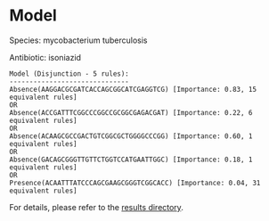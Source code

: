 
# Model

Species: mycobacterium tuberculosis

Antibiotic: isoniazid

```
Model (Disjunction - 5 rules):
------------------------------
Absence(AAGGACGCGATCACCAGCGGCATCGAGGTCG) [Importance: 0.83, 15 equivalent rules]
OR
Absence(ACCGATTTCGGCCCGGCCGCGGCGAGACGAT) [Importance: 0.22, 6 equivalent rules]
OR
Absence(ACAAGCGCCGACTGTCGGCGCTGGGGCCCGG) [Importance: 0.60, 1 equivalent rules]
OR
Absence(GACAGCGGGTTGTTCTGGTCCATGAATTGGC) [Importance: 0.18, 1 equivalent rules]
OR
Presence(ACAATTTATCCCAGCGAAGCGGGTCGGCACC) [Importance: 0.04, 31 equivalent rules]

```

For details, please refer to the [results directory](../../../../../results/scm_b/mycobacterium%20tuberculosis/isoniazid/repeat_5/).

